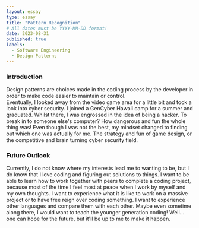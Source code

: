 ```yaml
---
layout: essay
type: essay
title: "Pattern Recognition"
# All dates must be YYYY-MM-DD format!
date: 2023-08-31
published: true
labels:
  - Software Engineering
  - Design Patterns
---
```

<h3>Introduction</h3>
Design patterns are choices made in the coding process by the developer in order to make code easier to maintain or control.
<br>
Eventually, I looked away from the video game area for a little bit and took a look into cyber security. I joined a GenCyber Hawaii camp for a summer and graduated. Whilst there, I was engrossed in the idea of being a hacker. To break in to someone else's computer? How dangerous and fun the whole thing was! Even though I was not the best, my mindset changed to finding out which one was actually for me. The strategy and fun of game design, or the competitive and brain turning cyber security field.
<h3>Future Outlook</h3>
Currently, I do not know where my interests lead me to wanting to be, but I do know that I love coding and figuring out solutions to things. I want to be able to learn how to work together with peers to complete a coding project, because most of the time I feel most at peace when I work by myself and my own thoughts. I want to experience what it is like to work on a massive project or to have free reign over coding something. I want to experience other languages and compare them with each other. Maybe even sometime along there, I would want to teach the younger generation coding! Well... one can hope for the future, but it'll be up to me to make it happen.
